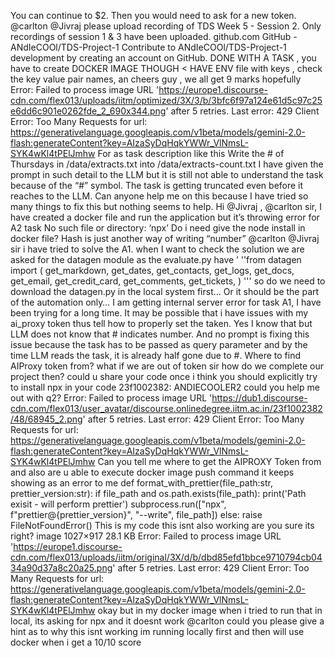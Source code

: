 You can continue to $2. Then you would need to ask for a new token.
@carlton @Jivraj please upload recording of TDS Week 5 - Session 2. Only recordings of session 1 & 3 have been uploaded.
github.com GitHub - ANdIeCOOl/TDS-Project-1 Contribute to ANdIeCOOl/TDS-Project-1 development by creating an account on GitHub. DONE WITH A TASK , you have to create DOCKER IMAGE THOUGH < HAVE ENV file with keys , check the key value pair names, an cheers guy , we all get 9 marks hopefully
Error: Failed to process image URL 'https://europe1.discourse-cdn.com/flex013/uploads/iitm/optimized/3X/3/b/3bfc6f97a124e61d5c97c25e6dd6c901e0262fde_2_690x344.png' after 5 retries. Last error: 429 Client Error: Too Many Requests for url: https://generativelanguage.googleapis.com/v1beta/models/gemini-2.0-flash:generateContent?key=AIzaSyDqHqkYWWr_VlNmsL-SYK4wKl4tPElJmhw
For as task description like this Write the # of Thursdays in /data/extracts.txt into /data/extracts-count.txt I have given the prompt in such detail to the LLM but it is still not able to understand the task because of the “#” symbol. The task is getting truncated even before it reaches to the LLM. Can anyone help me on this because I have tried so many things to fix this but nothing seems to help.
Hi @Jivraj , @carlton sir, I have created a docker file and run the application but it’s throwing error for A2 task No such file or directory: ‘npx’ Do i need give the node install in docker file?
Hash is just another way of writing “number”
@carlton @Jivraj sir i have tried to solve the A1. when I want to check the solution we are asked for the datagen module as the evaluate.py have ’ ''from datagen import (
    get_markdown,
    get_dates,
    get_contacts,
    get_logs,
    get_docs,
    get_email,
    get_credit_card,
    get_comments,
    get_tickets,
)
''' so do we need to download the datagen.py in the local system first… Or it should be the part of the automation only…
I am getting internal server error for task A1, I have been trying for a long time. It may be possible that i have issues with my ai_proxy token thus tell how to properly set the taken.
Yes I know that but LLM does not know that # indicates number. And no prompt is fixing this issue because the task has to be passed as query parameter and by the time LLM reads the task, it is already half gone due to #.
Where to find AIProxy token from?
what if we are out of token sir how do we complete our project then?
could u share your code once i think you should explicitly try to install npx in your code
23f1002382: ANDIECOOLER2 could you help me out with q2?
Error: Failed to process image URL 'https://dub1.discourse-cdn.com/flex013/user_avatar/discourse.onlinedegree.iitm.ac.in/23f1002382/48/68945_2.png' after 5 retries. Last error: 429 Client Error: Too Many Requests for url: https://generativelanguage.googleapis.com/v1beta/models/gemini-2.0-flash:generateContent?key=AIzaSyDqHqkYWWr_VlNmsL-SYK4wKl4tPElJmhw
Can you tell me where to get the AIPROXY Token from and also are u able to execute docker image push command it keeps showing as an error to me
def format_with_prettier(file_path:str, prettier_version:str):
    if file_path and os.path.exists(file_path):
        print('Path exisit - will perform prettier')
        subprocess.run(["npx", f"prettier@{prettier_version}", "--write", file_path])
    else:
        raise FileNotFoundError() This is my code
this isnt also working are you sure its right?
image 1027×917 28.1 KB
Error: Failed to process image URL 'https://europe1.discourse-cdn.com/flex013/uploads/iitm/original/3X/d/b/dbd85efd1bbce9710794cb0434a90d37a8c20a25.png' after 5 retries. Last error: 429 Client Error: Too Many Requests for url: https://generativelanguage.googleapis.com/v1beta/models/gemini-2.0-flash:generateContent?key=AIzaSyDqHqkYWWr_VlNmsL-SYK4wKl4tPElJmhw
okay but in my docker image when i tried to run that in local, its asking for npx and it doesnt work
@carlton could you please give a hint as to why this isnt working
im running locally first and then will use docker when i get a 10/10 score
